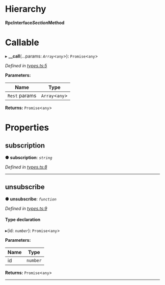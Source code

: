 

# Hierarchy

**RpcInterface$Section$Method**

# Callable
▸ **__call**(...params: *`Array`<`any`>*): `Promise`<`any`>

*Defined in [types.ts:5](https://github.com/polkadot-js/api/blob/c0a9924/packages/rpc-core/src/types.ts#L5)*

**Parameters:**

| Name | Type |
| ------ | ------ |
| `Rest` params | `Array`<`any`> |

**Returns:** `Promise`<`any`>

# Properties

<a id="subscription"></a>

##  subscription

**● subscription**: *`string`*

*Defined in [types.ts:8](https://github.com/polkadot-js/api/blob/c0a9924/packages/rpc-core/src/types.ts#L8)*

___
<a id="unsubscribe"></a>

##  unsubscribe

**● unsubscribe**: *`function`*

*Defined in [types.ts:9](https://github.com/polkadot-js/api/blob/c0a9924/packages/rpc-core/src/types.ts#L9)*

#### Type declaration
▸(id: *`number`*): `Promise`<`any`>

**Parameters:**

| Name | Type |
| ------ | ------ |
| id | `number` |

**Returns:** `Promise`<`any`>

___

